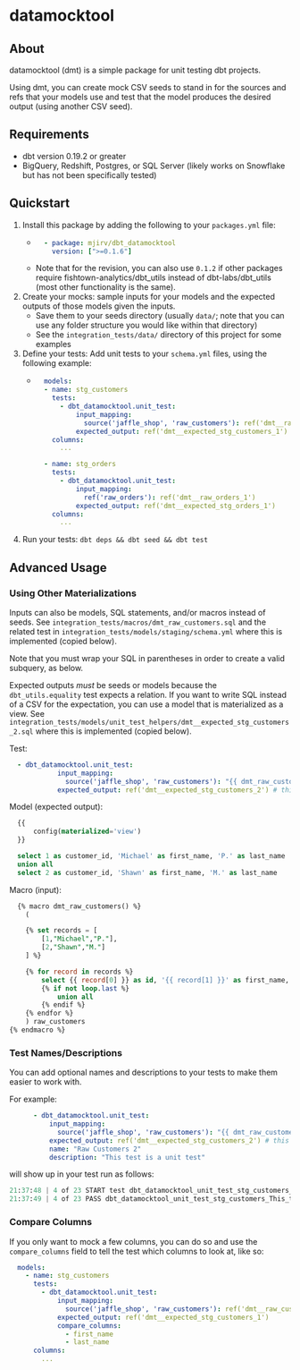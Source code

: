 # datamocktool

## About
datamocktool (dmt) is a simple package for unit testing dbt projects.

Using dmt, you can create mock CSV seeds to stand in for the sources and refs that your models use
and test that the model produces the desired output (using another CSV seed).

## Requirements
* dbt version 0.19.2 or greater
* BigQuery, Redshift, Postgres, or SQL Server (likely works on Snowflake but has not been specifically tested)

## Quickstart
1. Install this package by adding the following to your `packages.yml` file:
    * ```yaml 
        - package: mjirv/dbt_datamocktool
          version: [">=0.1.6"]
    * Note that for the revision, you can also use `0.1.2` if other packages require fishtown-analytics/dbt_utils instead of dbt-labs/dbt_utils (most other functionality is the same).
2. Create your mocks: sample inputs for your models and the expected outputs of those models given the inputs.
    * Save them to your seeds directory (usually `data/`; note that you can use any folder structure you would like within that directory)
    * See the `integration_tests/data/` directory of this project for some examples
3. Define your tests: Add unit tests to your `schema.yml` files, using the following example: 
    * ```yaml
        models:
        - name: stg_customers
          tests:
            - dbt_datamocktool.unit_test:
                input_mapping:
                  source('jaffle_shop', 'raw_customers'): ref('dmt__raw_customers_1')
                expected_output: ref('dmt__expected_stg_customers_1')
          columns:
            ...

        - name: stg_orders
          tests:
            - dbt_datamocktool.unit_test:
                input_mapping:
                  ref('raw_orders'): ref('dmt__raw_orders_1')
                expected_output: ref('dmt__expected_stg_orders_1')
          columns:
            ...
4. Run your tests: `dbt deps && dbt seed && dbt test`

## Advanced Usage
### Using Other Materializations
Inputs can also be models, SQL statements, and/or macros instead of seeds. See `integration_tests/macros/dmt_raw_customers.sql` and the related test in `integration_tests/models/staging/schema.yml` where this is implemented (copied below).

Note that you must wrap your SQL in parentheses in order to create a valid subquery, as below.

Expected outputs _must_ be seeds or models because the `dbt_utils.equality` test expects a relation. If you want to write SQL instead of a CSV for the expectation, you can use a model that is materialized as a view. See `integration_tests/models/unit_test_helpers/dmt__expected_stg_customers_2.sql` where this is implemented (copied below).

Test:
```yaml
  - dbt_datamocktool.unit_test:
            input_mapping:
              source('jaffle_shop', 'raw_customers'): "{{ dmt_raw_customers() }}" # this is a macro
            expected_output: ref('dmt__expected_stg_customers_2') # this is a model
```

Model (expected output):
```sql
  {{
      config(materialized='view')
  }}

  select 1 as customer_id, 'Michael' as first_name, 'P.' as last_name
  union all
  select 2 as customer_id, 'Shawn' as first_name, 'M.' as last_name
```

Macro (input):
```sql
  {% macro dmt_raw_customers() %}
    (

    {% set records = [
        [1,"Michael","P."],
        [2,"Shawn","M."]
    ] %}

    {% for record in records %}
        select {{ record[0] }} as id, '{{ record[1] }}' as first_name, '{{ record[2] }}' as last_name
        {% if not loop.last %}
            union all
        {% endif %}
    {% endfor %}
    ) raw_customers
{% endmacro %}
```

### Test Names/Descriptions
You can add optional names and descriptions to your tests to make them easier to work with.

For example:
```yaml
      - dbt_datamocktool.unit_test:
          input_mapping:
            source('jaffle_shop', 'raw_customers'): "{{ dmt_raw_customers() }}" # this is a macro
          expected_output: ref('dmt__expected_stg_customers_2') # this is a model
          name: "Raw Customers 2"
          description: "This test is a unit test"
```

will show up in your test run as follows:
```python
21:37:48 | 4 of 23 START test dbt_datamocktool_unit_test_stg_customers_This_test_is_a_unit_test__ref_dmt__expected_stg_customers_2____dmt_raw_customers___Raw_Customers_2 [RUN]
21:37:49 | 4 of 23 PASS dbt_datamocktool_unit_test_stg_customers_This_test_is_a_unit_test__ref_dmt__expected_stg_customers_2____dmt_raw_customers___Raw_Customers_2 [PASS in 0.27s]
```

### Compare Columns ###
If you only want to mock a few columns, you can do so and use the `compare_columns` field to tell the test which columns to look at, like so:
```yaml
  models:
    - name: stg_customers
      tests:
        - dbt_datamocktool.unit_test:
            input_mapping:
              source('jaffle_shop', 'raw_customers'): ref('dmt__raw_customers_1')
            expected_output: ref('dmt__expected_stg_customers_1')
            compare_columns:
              - first_name
              - last_name
      columns:
        ...
```